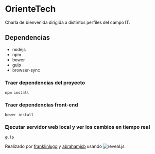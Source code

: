 # OrienteTech
Charla de bienvenida dirigida a distintos perfiles del campo IT.

## Dependencias
* nodejs
* npm
* bower
* gulp
* browser-sync

### Traer dependencias del proyecto

	npm install

### Traer dependencias front-end

	bower install

### Ejecutar servidor web local y ver los cambios en tiempo real

	gulp

Realizado por [franklinlugo](http://github.com/franklinlugo) y [abrahamjsb](http://github.com/abrahamjsb) usando ![reveal.js](https://github.com/hakimel/reveal.js/)